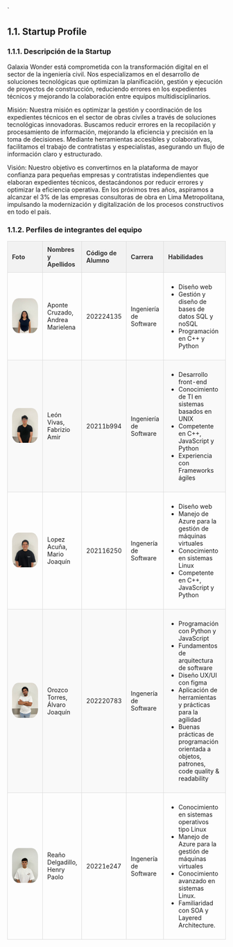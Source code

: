 `
<style>
    /* Estilo específico para la tabla de integrantes */
    .tabla-equipo {
        width: 100%;
        border-collapse: collapse;
        margin-bottom: 20px;
    }

    .tabla-equipo th, .tabla-equipo td {
        border: 1px solid #ddd;
        padding: 10px;
        text-align: left;
    }

    .tabla-equipo th {
        background-color: #f2f2f2;
        color: #333;
    }

    .tabla-equipo td img {
        width: 100%;  /* Ajustar el tamaño de la imagen */
        height: 100%;
        border-radius: 25%;
    }

    .tabla-equipo td.skills {
        max-width: 300px;
        overflow: hidden;
        text-overflow: ellipsis;
        white-space: normal;
    }

    /* Opcional: estilo para filas alternas */
    .tabla-equipo tr:nth-child(even) {
        background-color: #f9f9f9;
    }

    .tabla-equipo tr:hover {
        background-color: #e0e0e0;
    }

    .tabla-equipo th:nth-child(1) {
        width: 25%;  /* Ancho de la columna de foto */
    }

    .tabla-equipo th:nth-child(2) {
        width: 15%; /* Ancho de la columna de nombres y apellidos */
    }

    .tabla-equipo th:nth-child(3) {
        width: 15%; /* Ancho de la columna de código de alumno */
    }

    .tabla-equipo th:nth-child(4) {
        width: 15%; /* Ancho de la columna de carrera */
    }

    .tabla-equipo th:nth-child(5) {
        width: 30%; /* Ancho de la columna de habilidades */
    }
</style>

## 1.1. Startup Profile
### 1.1.1. Descripción de la Startup
Galaxia Wonder está comprometida con la transformación digital en el sector de la ingeniería civil. Nos especializamos en el desarrollo de soluciones tecnológicas que optimizan la planificación, gestión y ejecución de proyectos de construcción, reduciendo errores en los expedientes técnicos y mejorando la colaboración entre equipos multidisciplinarios.

Misión: Nuestra misión es optimizar la gestión y coordinación de los expedientes técnicos en el sector de obras civiles a través de soluciones tecnológicas innovadoras. Buscamos reducir errores en la recopilación y procesamiento de información, mejorando la eficiencia y precisión en la toma de decisiones. Mediante herramientas accesibles y colaborativas, facilitamos el trabajo de contratistas y especialistas, asegurando un flujo de información claro y estructurado.

Visión: Nuestro objetivo es convertirnos en la plataforma de mayor confianza para pequeñas empresas y contratistas independientes que elaboran expedientes técnicos, destacándonos por reducir errores y optimizar la eficiencia operativa. En los próximos tres años, aspiramos a alcanzar el 3% de las empresas consultoras de obra en Lima Metropolitana, impulsando la modernización y digitalización de los procesos constructivos en todo el país.

### 1.1.2. Perfiles de integrantes del equipo
<table class="tabla-equipo">
        <thead>
            <tr>
                <th>Foto</th>
                <th>Nombres y Apellidos</th>
                <th>Código de Alumno</th>
                <th>Carrera</th>
                <th>Habilidades</th>
            </tr>
        </thead>
        <tbody>
            <tr>
                <td><img src="../../../img/chapter1/Andrea.png" alt="Foto de Andrea Aponte"></td>
                <td>Aponte Cruzado, Andrea Marielena</td>
                <td>202224135</td>
                <td>Ingeniería de Software</td>
                <td class="skills">
                    <ul>
                        <li>Diseño web</li>
                        <li>Gestión y diseño de bases de datos SQL y noSQL</li>
                        <li>Programación en C++ y Python</li>
                    </ul>
                </td>
            </tr>
            <tr>
                <td><img src="../../../img/chapter1/Fabrizio.png" alt="Foto de Fabrizio León"></td>
                <td>León Vivas, Fabrizio Amir</td>
                <td>20211b994</td>
                <td>Ingeniería de Software</td>
                <td class="skills">
                    <ul>
                        <li>Desarrollo front-end</li>
                        <li>Conocimiento de TI en sistemas basados en UNIX</li>
                        <li>Competente en C++, JavaScript y Python</li>
                        <li>Experiencia con Frameworks ágiles</li>
                    </ul>
                </td> 
            </tr>
            <tr>
                <td><img src="../../../img/chapter1/Mario.png" alt="Foto de Mario Lopez"></td>
                <td>Lopez Acuña, Mario Joaquín</td>
                <td>202116250</td>
                <td>Ingenería de Software</td>
                <td class="skills">
                    <ul>
                        <li>Diseño web</li>
                        <li>Manejo de Azure para la gestión de máquinas virtuales</li>
                        <li>Conocimiento en sistemas Linux</li>
                        <li>Competente en C++, JavaScript y Python</li> 
                    </ul>
                </td>
            </tr>
            <tr>
                <td><img src="../../../img/chapter1/Alvaro.png" alt="Foto de Álvaro Orozco"></td>
                <td>Orozco Torres, Álvaro Joaquín</td>
                <td>202220783</td>
                <td>Ingenería de Software</td>
                <td class="skills">
                    <ul>
                        <li>Programación con Python y JavaScript</li>
                        <li>Fundamentos de arquitectura de software</li>
                        <li>Diseño UX/UI con figma</li>
                        <li>Aplicación de herramientas y prácticas para la agilidad</li>
                        <li>Buenas prácticas de programación orientada a objetos, patrones, code quality & readability</li>
                    </ul>
                </td>
            </tr>
            <tr>
                <td><img src="../../../img/chapter1/Henry.png" alt="Foto de Henry Reaño"></td>
                <td>Reaño Delgadillo, Henry Paolo</td>
                <td>20221e247</td>
                <td>Ingenería de Software</td>
                <td class="skills">
                    <ul>
                        <li>Conocimiento en sistemas operativos tipo Linux</li>
                        <li>Manejo de Azure para la gestión de máquinas virtuales</li>
                        <li>Conocimiento avanzado en sistemas Linux.</li>
                        <li>Familiaridad con SOA y Layered Architecture.</li>
                    </ul>
                </td> 
            </tr>
        </tbody>
</table>